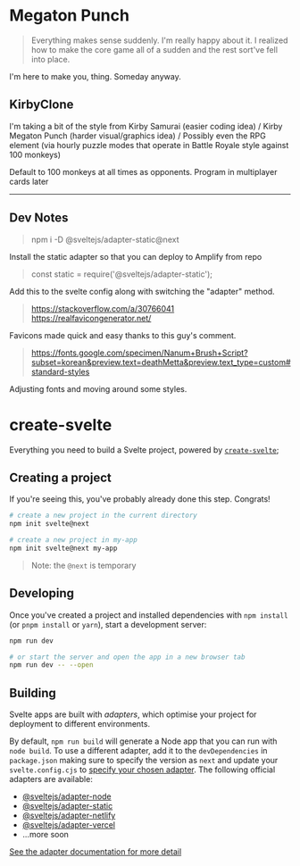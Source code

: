 # Megaton Punch

> Everything makes sense suddenly. I'm really happy about it. I realized how to make the core game all of a sudden and the rest sort've fell into place. 

I'm here to make you, thing. Someday anyway.

## KirbyClone

I'm taking a bit of the style from Kirby Samurai (easier coding idea) / Kirby Megaton Punch (harder visual/graphics idea) / Possibly even the RPG element (via hourly puzzle modes that operate in Battle Royale style against 100 monkeys)

Default to 100 monkeys at all times as opponents. Program in multiplayer cards later


---

## Dev Notes

> npm i -D @sveltejs/adapter-static@next

Install the static adapter so that you can deploy to Amplify from repo

> const static = require('@sveltejs/adapter-static');

Add this to the svelte config along with switching the "adapter" method.

> https://stackoverflow.com/a/30766041
> https://realfavicongenerator.net/

Favicons made quick and easy thanks to this guy's comment. 

> https://fonts.google.com/specimen/Nanum+Brush+Script?subset=korean&preview.text=deathMetta&preview.text_type=custom#standard-styles

Adjusting fonts and moving around some styles.

# create-svelte

Everything you need to build a Svelte project, powered by [`create-svelte`](https://github.com/sveltejs/kit/tree/master/packages/create-svelte);

## Creating a project

If you're seeing this, you've probably already done this step. Congrats!

```bash
# create a new project in the current directory
npm init svelte@next

# create a new project in my-app
npm init svelte@next my-app
```

> Note: the `@next` is temporary

## Developing

Once you've created a project and installed dependencies with `npm install` (or `pnpm install` or `yarn`), start a development server:

```bash
npm run dev

# or start the server and open the app in a new browser tab
npm run dev -- --open
```

## Building

Svelte apps are built with _adapters_, which optimise your project for deployment to different environments.

By default, `npm run build` will generate a Node app that you can run with `node build`. To use a different adapter, add it to the `devDependencies` in `package.json` making sure to specify the version as `next` and update your `svelte.config.cjs` to [specify your chosen adapter](https://kit.svelte.dev/docs#configuration-adapter). The following official adapters are available:

- [@sveltejs/adapter-node](https://github.com/sveltejs/kit/tree/master/packages/adapter-node)
- [@sveltejs/adapter-static](https://github.com/sveltejs/kit/tree/master/packages/adapter-static)
- [@sveltejs/adapter-netlify](https://github.com/sveltejs/kit/tree/master/packages/adapter-netlify)
- [@sveltejs/adapter-vercel](https://github.com/sveltejs/kit/tree/master/packages/adapter-vercel)
- ...more soon

[See the adapter documentation for more detail](https://kit.svelte.dev/docs#adapters)
